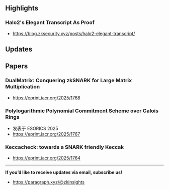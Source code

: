 ## Highlights
### Halo2's Elegant Transcript As Proof
- <https://blog.zksecurity.xyz/posts/halo2-elegant-transcript/>
## Updates

## Papers
### DualMatrix: Conquering zkSNARK for Large Matrix Multiplication
- <https://eprint.iacr.org/2025/1768>

### Polylogarithmic Polynomial Commitment Scheme over Galois Rings
- 发表于 ESORICS 2025
- <https://eprint.iacr.org/2025/1767>

### Keccacheck: towards a SNARK friendly Keccak
- <https://eprint.iacr.org/2025/1764>

---
**If you’d like to receive updates via email, subscribe us!**

- <https://paragraph.xyz/@zkinsights>
